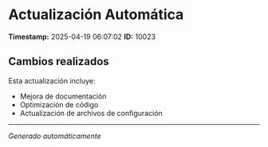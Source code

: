 # Actualización Automática

**Timestamp:** 2025-04-19 06:07:02
**ID:** 10023

## Cambios realizados

Esta actualización incluye:
- Mejora de documentación
- Optimización de código
- Actualización de archivos de configuración

---
*Generado automáticamente*
